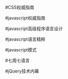 #CSS权威指南


#javascript权威指南


#javascript高级程序语言设计


#javascript语言精粹


#javascript模式


#七周七语言


#jQuery技术内幕
